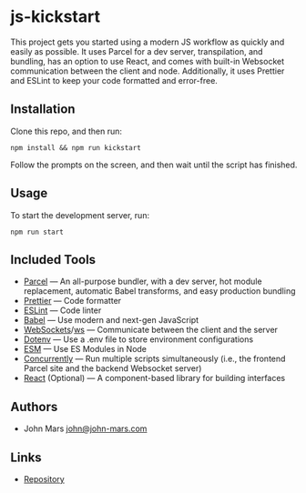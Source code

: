 # js-kickstart

This project gets you started using a modern JS workflow as quickly and easily as possible. It uses Parcel for a dev server, transpilation, and bundling, has an option to use React, and comes with built-in Websocket communication between the client and node. Additionally, it uses Prettier and ESLint to keep your code formatted and error-free.

## Installation

Clone this repo, and then run:

`npm install && npm run kickstart`

Follow the prompts on the screen, and then wait until the script has finished.

## Usage

To start the development server, run:

`npm run start`

## Included Tools

-   [Parcel](https://parceljs.org/) — An all-purpose bundler, with a dev server, hot module replacement, automatic Babel transforms, and easy production bundling
-   [Prettier](https://prettier.io/) — Code formatter
-   [ESLint](https://eslint.org/) — Code linter
-   [Babel](https://babeljs.io/) — Use modern and next-gen JavaScript
-   [WebSockets](https://developer.mozilla.org/en-US/docs/Web/API/WebSocket)/[ws](https://github.com/websockets/ws) — Communicate between the client and the server
-   [Dotenv](https://github.com/motdotla/dotenv) — Use a .env file to store environment configurations
-   [ESM](https://github.com/standard-things/esm) — Use ES Modules in Node
-   [Concurrently](https://github.com/kimmobrunfeldt/concurrently) — Run multiple scripts simultaneously (i.e., the frontend Parcel site and the backend Websocket server)
-   [React](https://reactjs.org/) (Optional) — A component-based library for building interfaces

## Authors

-   John Mars <john@john-mars.com>

## Links

-   [Repository](https://github.com/j0hnm4r5/js-kickstart)
